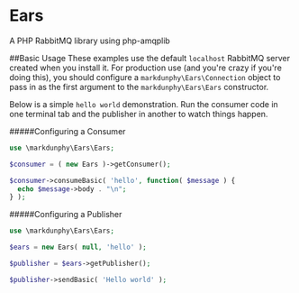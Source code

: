 Ears
====

A PHP RabbitMQ library using php-amqplib

##Basic Usage
These examples use the default `localhost` RabbitMQ server created when you install it. For production use (and you're crazy if you're doing this), you should configure a `markdunphy\Ears\Connection` object to pass in as the first argument to the `markdunphy\Ears\Ears` constructor.

Below is a simple `hello world` demonstration. Run the consumer code in one terminal tab and the publisher in another to watch things happen.

#####Configuring a Consumer
```php
use \markdunphy\Ears\Ears;

$consumer = ( new Ears )->getConsumer();

$consumer->consumeBasic( 'hello', function( $message ) {
  echo $message->body . "\n";
} );
```

#####Configuring a Publisher
```php
use \markdunphy\Ears\Ears;

$ears = new Ears( null, 'hello' );

$publisher = $ears->getPublisher();

$publisher->sendBasic( 'Hello world' );
```
